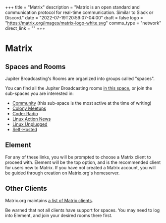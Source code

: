 +++
title = "Matrix"
description = "Matrix is an open standard and communication protocol for real-time communication. Similar to Slack or Discord."
date = "2022-07-19T20:59:07-04:00"
draft = false
logo = "https://matrix.org/images/matrix-logo-white.svg"
comms_type = "network"
direct_link = ""
+++

# Matrix

## Spaces and Rooms

Jupiter Broadcasting's Rooms are organized into groups called "spaces".

You can find all the Jupiter Broadcasting rooms [in this space][jb-space], or join the sub-spaces you are interested in:

- [Community][com-space] (this sub-space is the most active at the time of writing)
- [Colony Meetups][meet-space]
- [Coder Radio][cr-space]
- [Linux Action News][lan-space]
- [Linux Unplugged][lup-space]
- [Self-Hosted][sh-space]

## Element

For any of these links, you will be prompted to choose a Matrix client to proceed with.
Element will be the top option, and is the recommended client for users new to Matrix.
If you have not created a Matrix account, you will be guided through creation on Matrix.org's homeserver.

## Other Clients

Matrix.org maintains [a list of Matrix clients][mx-clients].

Be warned that not all clients have support for spaces.
You may need to log into Element, and join your desired rooms there first.

[jb-space]: https://matrix.to/#/#jupiter-broadcasting-space:matrix.org
[lup-space]: https://matrix.to/#/#linux-unplugged:matrix.org
[cr-space]: https://matrix.to/#/#coder-radio:matrix.org
[lan-space]: https://matrix.to/#/#linux-action-news:matrix.org
[com-space]: https://matrix.to/#/#jb-community:matrix.org
[sh-space]: https://matrix.to/#/#self-hosted:matrix.org
[meet-space]: https://matrix.to/#/#meetups:jupiterbroadcasting.com
[mx-clients]: https://matrix.org/clients/
